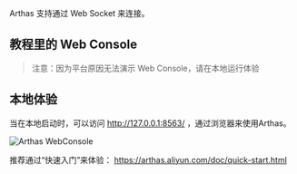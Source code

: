 Arthas 支持通过 Web Socket 来连接。

## 教程里的 Web Console

> 注意：因为平台原因无法演示 Web Console，请在本地运行体验

## 本地体验

当在本地启动时，可以访问 http://127.0.0.1:8563/ ，通过浏览器来使用Arthas。

![Arthas WebConsole](../../assets/web-console.png)

推荐通过“快速入门”来体验： https://arthas.aliyun.com/doc/quick-start.html

